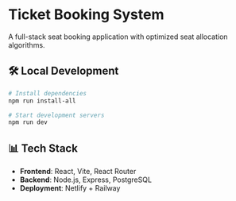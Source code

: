 # Ticket Booking System

A full-stack seat booking application with optimized seat allocation algorithms.

## 🛠️ Local Development

```bash
# Install dependencies
npm run install-all

# Start development servers
npm run dev
```

## 📊 Tech Stack

- **Frontend**: React, Vite, React Router
- **Backend**: Node.js, Express, PostgreSQL
- **Deployment**: Netlify + Railway
